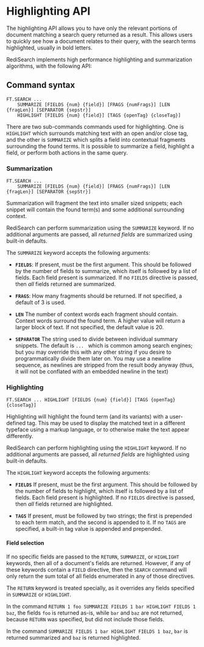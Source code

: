# Highlighting API

The highlighting API allows you to have only the relevant portions of document matching a search query returned as a result. This allows users to quickly see how a document relates to their query, with the search terms highlighted, usually in bold letters.

RediSearch implements high performance highlighting and summarization algorithms, with the following API: 

## Command syntax

```
FT.SEARCH ...
    SUMMARIZE [FIELDS {num} {field}] [FRAGS {numFrags}] [LEN {fragLen}] [SEPARATOR {sepstr}]
    HIGHLIGHT [FIELDS {num} {field}] [TAGS {openTag} {closeTag}]

```

There are two sub-commands commands used for highlighting. One is `HIGHLIGHT` which surrounds matching text with an open and/or close tag, and the other is `SUMMARIZE` which splits a field into contextual fragments surrounding the found terms. It is possible to summarize a field, highlight a field, or perform both actions in the same query.

### Summarization

```
FT.SEARCH ...
    SUMMARIZE [FIELDS {num} {field}] [FRAGS {numFrags}] [LEN {fragLen}] [SEPARATOR {sepStr}]
```

Summarization  will fragment the text into smaller sized snippets; each snippet will contain the found term(s) and some additional surrounding context.

RediSearch can perform summarization using the `SUMMARIZE` keyword. If no additional arguments are passed, all _returned fields_ are summarized using built-in defaults.

The `SUMMARIZE` keyword accepts the following arguments:

* **`FIELDS`**: If present, must be the first argument. This should be followed
    by the number of fields to summarize, which itself is followed by a list of
    fields. Each field present is summarized. If no `FIELDS` directive is passed,
    then *all* fields returned are summarized.

* **`FRAGS`**: How many fragments should be returned. If not specified, a default of 3 is used.

* **`LEN`** The number of context words each fragment should contain. Context
    words surround the found term. A higher value will return a larger block of
    text. If not specified, the default value is 20.

* **`SEPARATOR`** The string used to divide between individual summary snippets.
    The default is `... ` which is common among search engines; but you may
    override this with any other string if you desire to programmatically divide them
    later on. You may use a newline sequence, as newlines are stripped from the
    result body anyway (thus, it will not be conflated with an embedded newline
    in the text)


### Highlighting

```
FT.SEARCH ... HIGHLIGHT [FIELDS {num} {field}] [TAGS {openTag} {closeTag}]
```

Highlighting will highlight the found term (and its variants) with a user-defined tag. This may be used to display the matched text in a different typeface using a markup language, or to otherwise make the text appear differently.

RediSearch can perform highlighting using the `HIGHLIGHT` keyword. If no additional arguments are passed, all _returned fields_ are highlighted using built-in defaults.

The `HIGHLIGHT` keyword accepts the following arguments:

* **`FIELDS`** If present, must be the first argument. This should be followed
    by the number of fields to highlight, which itself is followed by a list of
    fields. Each field present is highlighted. If no `FIELDS` directive is passed,
    then *all* fields returned are highlighted.
    
* **`TAGS`** If present, must be followed by two strings; the first is prepended
    to each term match, and the second is appended to it. If no `TAGS` are
    specified, a built-in tag value is appended and prepended.


#### Field selection

If no specific fields are passed to the `RETURN`, `SUMMARIZE`, or `HIGHLIGHT` keywords, then all of a document's fields are returned. However, if any of these keywords contain a `FIELD` directive, then the `SEARCH` command will only return the sum total of all fields enumerated in any of those directives.

The `RETURN` keyword is treated specially, as it overrides any fields specified in `SUMMARIZE` or `HIGHLIGHT`.

In the command `RETURN 1 foo SUMMARIZE FIELDS 1 bar HIGHLIGHT FIELDS 1 baz`, the fields `foo` is returned as-is, while `bar` and `baz` are not returned, because `RETURN` was specified, but did not include those fields.

In the command `SUMMARIZE FIELDS 1 bar HIGHLIGHT FIELDS 1 baz`, `bar` is returned summarized and `baz` is returned highlighted.
